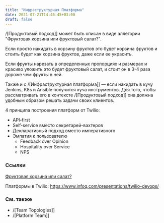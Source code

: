 ```yaml
---
title: "Инфраструктурная Платформа"
date: 2021-07-21T14:46:45+03:00
draft: false
---
```

/[Продуктовый подход]] может быть описан в виде аллегории "Фруктовая корзина или фруктовый салат?".

Если просто накидать в корзину фруктов это будет корзина фруктов и стоить будет как корзина фруктов, даже если ее украсить.

Если фрукты нарезать в определенных пропорциях и размерах и красиво уложить это будет фруктовый салат, и стоит он в 3-4 раза дороже чем фрукты в ней.


Также и с /[Инфраструктурная платформа]] — если накидать в кучу Jenkins, K8s и Ansible получится куча инструментов. Для того, чтобы рассматривать его в контексте /[Продуктовый подход]] она должна удобным образом решать задачи своих клиентов.


4 принципа построения платформ от Twilio:
- API-first
- Self-service вместо секретарей-вахтеров
- Декларативный подход вместо императивного
- Эмпатия к пользователю
    - Feedback over Opinion
    - Hospitality over Service
    - NPS



### Ссылки
[Фруктовая корзина или салат?](x-devonthink-item://F2A17554-AE30-40F5-9D23-AA0AE5AD5BBE)

Платформы в Twilio: https://www.infoq.com/presentations/twilio-devops/

### См. также
- /[Team Topologies]]
- /[Platform Team]]
